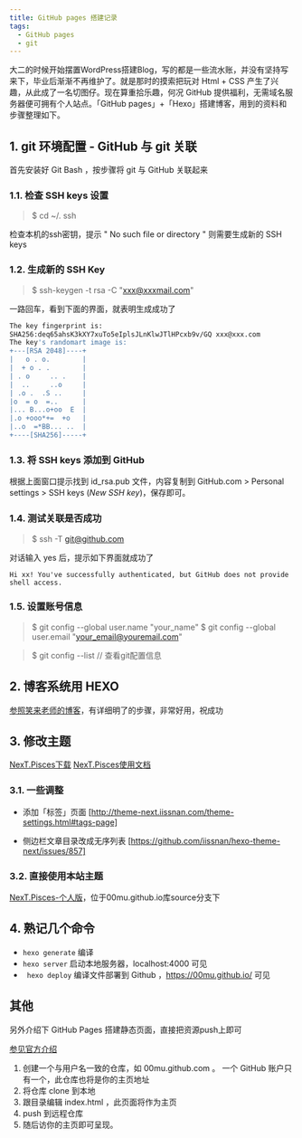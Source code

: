 ```yaml
---
title: GitHub pages 搭建记录
tags:
  - GitHub pages
  - git
---
```


大二的时候开始摆置WordPress搭建Blog，写的都是一些流水账，并没有坚持写来下，毕业后渐渐不再维护了。就是那时的摸索把玩对 Html + CSS 产生了兴趣，从此成了一名切图仔。现在算重拾乐趣，何况 GitHub 提供福利，无需域名服务器便可拥有个人站点。「GitHub pages」+「Hexo」搭建博客，用到的资料和步骤整理如下。

<!-- more -->

## 1. git 环境配置  - GitHub 与 git 关联

首先安装好 Git Bash ，按步骤将 git 与 GitHub 关联起来

### 1.1. 检查 SSH keys 设置

  > $ cd ~/. ssh

  检查本机的ssh密钥，提示 " No such file or directory " 则需要生成新的 SSH keys

### 1.2. 生成新的 SSH Key

  > $ ssh-keygen -t rsa -C "xxx@xxxmail.com"

  一路回车，看到下面的界面，就表明生成成功了

  ```bash
  The key fingerprint is:
  SHA256:deq65ahsK3kXY7xuTo5eIplsJLnKlwJTlHPcxb9v/GQ xxx@xxx.com
  The key's randomart image is:
  +---[RSA 2048]----+
  |   o . o.        |
  |  + o . .        |
  | . o     .. .    |
  |  ..     ..o     |
  | .o .  .S ..     |
  |o  = o  =..      |
  |... B...o+oo  E  |
  |.o +ooo*+=  +o   |
  |..o  =*BB... ..  |
  +----[SHA256]-----+
  ```

### 1.3. 将 SSH keys 添加到 GitHub

  根据上面窗口提示找到 id_rsa.pub 文件，内容复制到 GitHub.com > Personal settings > SSH keys (_New SSH key_)，保存即可。

### 1.4. 测试关联是否成功

  > $ ssh -T git@github.com

  对话输入 yes 后，提示如下界面就成功了

  ```
  Hi xx! You've successfully authenticated, but GitHub does not provide shell access.
  ```

### 1.5. 设置账号信息

  > $ git config --global user.name "your_name" $ git config --global user.email "your_email@youremail.com"

  > $ git config --list // 查看git配置信息



## 2. 博客系统用 HEXO
  [参照笑来老师的博客](http://xiaolai.li/2016/06/22/makecs-build-a-blog-with-hexo-on-github/#more)，有详细明了的步骤，非常好用，祝成功


## 3. 修改主题

  [NexT.Pisces下载](https://github.com/iissnan/hexo-theme-next)
  [NexT.Pisces使用文档](http://theme-next.iissnan.com/getting-started.html)


### 3.1. 一些调整

  - 添加「标签」页面
    [http://theme-next.iissnan.com/theme-settings.html#tags-page]

  - 侧边栏文章目录改成无序列表
    [https://github.com/iissnan/hexo-theme-next/issues/857]


### 3.2. 直接使用本站主题

  [NexT.Pisces-个人版](https://github.com/00mu/00mu.github.io/tree/source)，位于00mu.github.io库source分支下


## 4. 熟记几个命令

  - ` hexo generate ` 编译
  - ` hexo server ` 启动本地服务器，localhost:4000 可见
  - ` hexo deploy` 编译文件部署到 Github ，https://00mu.github.io/ 可见


## 其他

  另外介绍下 GitHub Pages 搭建静态页面，直接把资源push上即可

  [参见官方介绍](https://pages.github.com/)

  1. 创建一个与用户名一致的仓库，如 00mu.github.com 。
        一个 GitHub 账户只有一个，此仓库也将是你的主页地址
  2. 将仓库 clone 到本地
  3. 跟目录编辑 index.html ，此页面将作为主页
  4. push 到远程仓库
  5. 随后访你的主页即可呈现。
